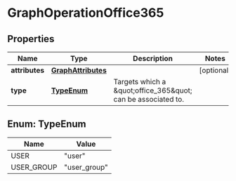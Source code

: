 # GraphOperationOffice365

## Properties
Name | Type | Description | Notes
------------ | ------------- | ------------- | -------------
**attributes** | [**GraphAttributes**](GraphAttributes.md) |  |  [optional]
**type** | [**TypeEnum**](#TypeEnum) | Targets which a \&quot;office_365\&quot; can be associated to. | 

<a name="TypeEnum"></a>
## Enum: TypeEnum
Name | Value
---- | -----
USER | &quot;user&quot;
USER_GROUP | &quot;user_group&quot;
